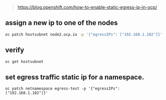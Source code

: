 > https://blog.openshift.com/how-to-enable-static-egress-ip-in-ocp/

##  assign a new ip to one of the nodes
```sh
oc patch hostsubnet node2.ocp.io -p '{"egressIPs": ["192.168.1.102"]}'
```

## verify
```sh
oc get hostsubnet
```

## set egress traffic static ip for a namespace.
```
oc patch netnamespace egress-test -p '{"egressIPs": ["192.168.1.102"]}'
```
